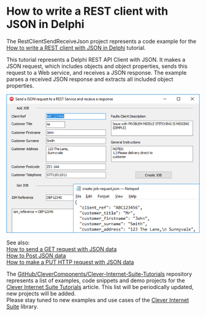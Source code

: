 # How to write a REST client with JSON in Delphi

The RestClientSendReceiveJson project represents a code example for the [How to write a REST client with JSON in Delphi](https://www.clevercomponents.com/portal/kb/a135/how-to-write-a-rest-client-with-json-in-delphi.aspx) tutorial.   

This tutorial represents a Delphi REST API Client with JSON. It makes a JSON request, which includes objects and object properties, sends this request to a Web service, and receives a JSON response. The example parses a received JSON response and extracts all included object properties.   

![Screenshot](RestClientSendReceiveJson.jpg)

See also:   
[How to send a GET request with JSON data](https://www.clevercomponents.com/portal/kb/a125/how-to-send-a-get-request-with-json-data.aspx)   
[How to Post JSON data](https://www.clevercomponents.com/portal/kb/a78/how-to-post-json-data.aspx)   
[How to make a PUT HTTP request with JSON data](https://www.clevercomponents.com/portal/kb/a110/how-to-make-the-put-http-request-with-json-data.aspx)   


The [GitHub/CleverComponents/Clever-Internet-Suite-Tutorials](https://github.com/CleverComponents/Clever-Internet-Suite-Tutorials) repository represents a list of examples, code snippets and demo projects for the [Clever Internet Suite Tutorials](https://www.clevercomponents.com/articles/article035/) article. This list will be periodically updated, new projects will be added.   
Please stay tuned to new examples and use cases of the [Clever Internet Suite](https://www.clevercomponents.com/products/inetsuite/) library.
